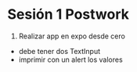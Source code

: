 # Sesión 1 Postwork

1. Realizar app en expo desde cero
  * debe tener dos TextInput
  * imprimir con un alert los valores
